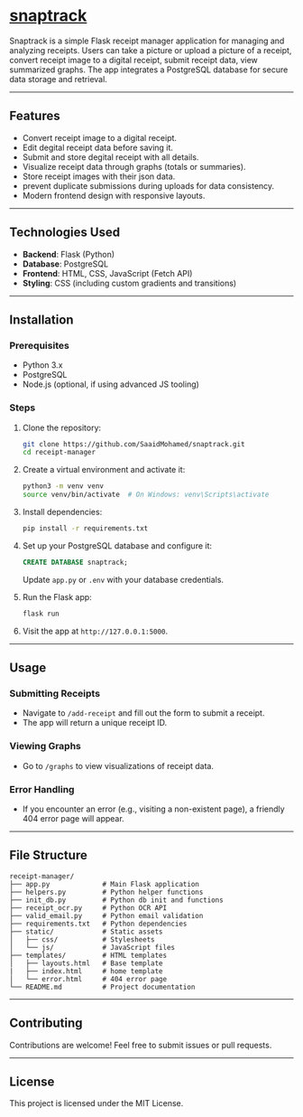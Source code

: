 
# [snaptrack][pypi-url]

[pypi-url]: https://github.com/SaaidMohamed/snaptrack/blob/main/README.md

Snaptrack is a simple Flask receipt manager application for managing and analyzing receipts. Users can take a picture or upload a picture of a receipt, convert receipt image to a digital receipt, submit receipt data, view summarized graphs. The app integrates a PostgreSQL database for secure data storage and retrieval.

---

## Features

- Convert receipt image to a digital receipt.
- Edit degital receipt data before saving it. 
- Submit and store degital receipt with all details.
- Visualize receipt data through graphs (totals or summaries).
- Store receipt images with their json data.
- prevent duplicate submissions during uploads for data consistency.
- Modern frontend design with responsive layouts.

---

## Technologies Used

- **Backend**: Flask (Python)
- **Database**: PostgreSQL
- **Frontend**: HTML, CSS, JavaScript (Fetch API)
- **Styling**: CSS (including custom gradients and transitions)

---

## Installation

### Prerequisites

- Python 3.x
- PostgreSQL
- Node.js (optional, if using advanced JS tooling)

### Steps

1. Clone the repository:
   ```bash
   git clone https://github.com/SaaidMohamed/snaptrack.git
   cd receipt-manager
   ```

2. Create a virtual environment and activate it:
   ```bash
   python3 -m venv venv
   source venv/bin/activate  # On Windows: venv\Scripts\activate
   ```

3. Install dependencies:
   ```bash
   pip install -r requirements.txt
   ```

4. Set up your PostgreSQL database and configure it:
   ```sql
   CREATE DATABASE snaptrack;
   ```
   Update `app.py` or `.env` with your database credentials.

5. Run the Flask app:
   ```bash
   flask run
   ```

6. Visit the app at `http://127.0.0.1:5000`.

---

## Usage

### Submitting Receipts
- Navigate to `/add-receipt` and fill out the form to submit a receipt.
- The app will return a unique receipt ID.

### Viewing Graphs
- Go to `/graphs` to view visualizations of receipt data.

### Error Handling
- If you encounter an error (e.g., visiting a non-existent page), a friendly 404 error page will appear.

---

## File Structure

```
receipt-manager/
├── app.py             # Main Flask application
├── helpers.py         # Python helper functions
├── init_db.py         # Python db init and functions
├── receipt_ocr.py     # Python OCR API 
├── valid_email.py     # Python email validation
├── requirements.txt   # Python dependencies
├── static/            # Static assets
│   ├── css/           # Stylesheets
│   └── js/            # JavaScript files
├── templates/         # HTML templates
│   ├── layouts.html   # Base template
|   ├── index.html     # home template
│   └── error.html     # 404 error page
└── README.md          # Project documentation
```

---

## Contributing

Contributions are welcome! Feel free to submit issues or pull requests.

---

## License

This project is licensed under the MIT License.
